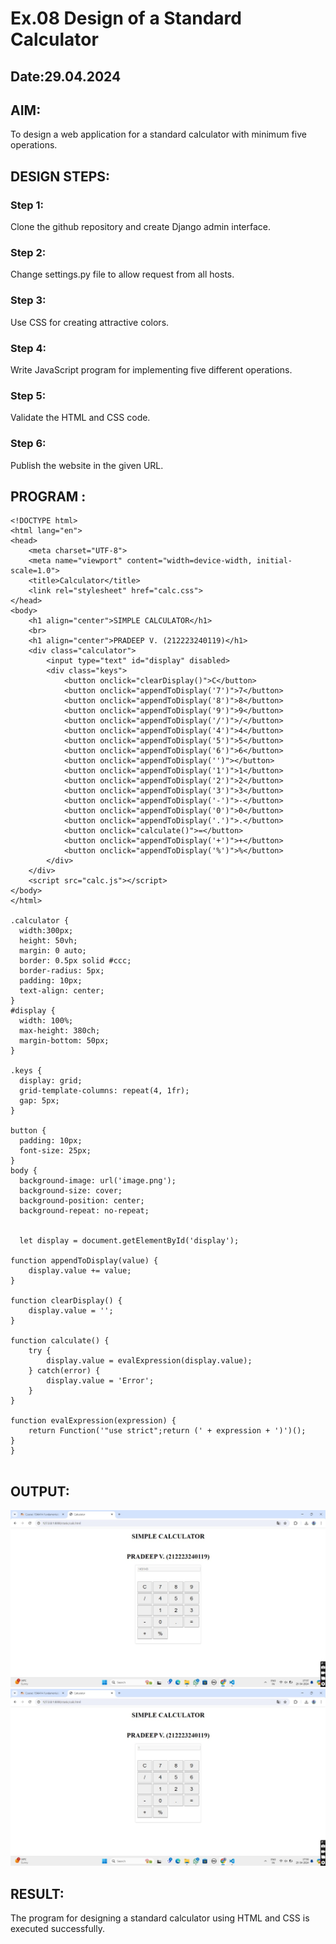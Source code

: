 # Ex.08 Design of a Standard Calculator
## Date:29.04.2024

## AIM:
To design a web application for a standard calculator with minimum five operations.

## DESIGN STEPS:

### Step 1:
Clone the github repository and create Django admin interface.

### Step 2:
Change settings.py file to allow request from all hosts.

### Step 3:
Use CSS for creating attractive colors.

### Step 4:
Write JavaScript program for implementing five different operations.

### Step 5:
Validate the HTML and CSS code.

### Step 6:
Publish the website in the given URL.

## PROGRAM :
```
<!DOCTYPE html>
<html lang="en">
<head>
    <meta charset="UTF-8">
    <meta name="viewport" content="width=device-width, initial-scale=1.0">
    <title>Calculator</title>
    <link rel="stylesheet" href="calc.css">
</head>
<body>
    <h1 align="center">SIMPLE CALCULATOR</h1>
    <br>
    <h1 align="center">PRADEEP V. (212223240119)</h1>
    <div class="calculator">
        <input type="text" id="display" disabled>
        <div class="keys">
            <button onclick="clearDisplay()">C</button>
            <button onclick="appendToDisplay('7')">7</button>
            <button onclick="appendToDisplay('8')">8</button>
            <button onclick="appendToDisplay('9')">9</button>
            <button onclick="appendToDisplay('/')">/</button>
            <button onclick="appendToDisplay('4')">4</button>
            <button onclick="appendToDisplay('5')">5</button>
            <button onclick="appendToDisplay('6')">6</button>
            <button onclick="appendToDisplay('')"></button>
            <button onclick="appendToDisplay('1')">1</button>
            <button onclick="appendToDisplay('2')">2</button>
            <button onclick="appendToDisplay('3')">3</button>
            <button onclick="appendToDisplay('-')">-</button>
            <button onclick="appendToDisplay('0')">0</button>
            <button onclick="appendToDisplay('.')">.</button>
            <button onclick="calculate()">=</button>
            <button onclick="appendToDisplay('+')">+</button>
            <button onclick="appendToDisplay('%')">%</button>
        </div>
    </div>
    <script src="calc.js"></script>
</body>
</html>

.calculator {
  width:300px;
  height: 50vh;
  margin: 0 auto;
  border: 0.5px solid #ccc;
  border-radius: 5px;
  padding: 10px;
  text-align: center;
}
#display {
  width: 100%;
  max-height: 380ch;
  margin-bottom: 50px;
}

.keys {
  display: grid;
  grid-template-columns: repeat(4, 1fr);
  gap: 5px;
}

button {
  padding: 10px;
  font-size: 25px;
}
body {
  background-image: url('image.png'); 
  background-size: cover;
  background-position: center;
  background-repeat: no-repeat;


  let display = document.getElementById('display');

function appendToDisplay(value) {
    display.value += value;
}

function clearDisplay() {
    display.value = '';
}

function calculate() {
    try {
        display.value = evalExpression(display.value);
    } catch(error) {
        display.value = 'Error';
    }
}

function evalExpression(expression) {
    return Function('"use strict";return (' + expression + ')')();
}
}


```

## OUTPUT:
![alt text](1.jpg)
![alt text](2.jpg)
## RESULT:
The program for designing a standard calculator using HTML and CSS is executed successfully.
